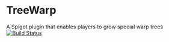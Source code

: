 # TreeWarp
A Spigot plugin that enables players to grow special warp trees
[![Build Status](https://ci.codemc.io/job/DreamlessMemory/job/Laithorn%20Tree%20Warps/badge/icon)](https://ci.codemc.io/job/DreamlessMemory/job/Laithorn%20Tree%20Warps/)